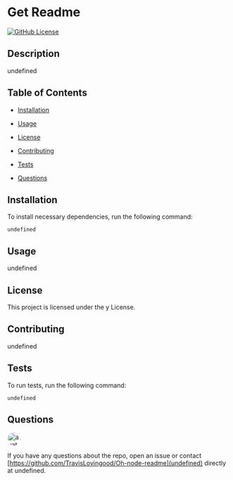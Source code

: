 
# Get Readme
[![GitHub License](https://img.shields.io/badge/License-y-blue.svg)](https://github.com/https://github.com/TravisLovingood/Oh-node-readme/get-readme)

## Description

undefined

## Table of Contents 

* [Installation](#installation)

* [Usage](#usage)

* [License](#license)

* [Contributing](#contributing)

* [Tests](#tests)

* [Questions](#questions)

## Installation

To install necessary dependencies, run the following command:

```
undefined
```

## Usage

undefined

## License

This project is licensed under the y License.
  
## Contributing

undefined

## Tests

To run tests, run the following command:

```
undefined
```

## Questions

<img src="undefined" alt="avatar" style="border-radius: 16px" width="30" />

If you have any questions about the repo, open an issue or contact [https://github.com/TravisLovingood/Oh-node-readme](undefined) directly at undefined.


